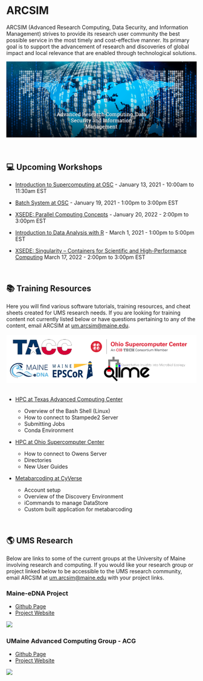 # ARCSIM


ARCSIM (Advanced Research Computing, Data Security, and Information Management) strives to provide its research user community the best possible service in the most timely and cost-effective manner. Its primary goal is to support the advancement of research and discoveries of global impact and local relevance that are enabled through technological solutions.


![arcsim](https://github.com/umaine-research/.github/blob/main/arcsim.png)

<br />


## 💻  Upcoming Workshops

- [Introduction to Supercomputing at OSC](https://www.osc.edu/calendar/events/2022_01_13-webinar_intro_to_supercomputing_at_osc) - January 13, 2021 - 10:00am to 11:30am EST

- [Batch System at OSC](https://www.osc.edu/calendar/events/2022_01_19-webinar_batch_system_at_osc) - January 19, 2021 - 1:00pm to 3:00pm EST

- [XSEDE: Parallel Computing Concepts](https://portal.xsede.org/course-calendar/-/training-user/class/2598/session/4291) - January 20, 2022 - 2:00pm to 3:00pm EST

- [Introduction to Data Analysis with R](https://www.osc.edu/calendar/events/2022_03_01-webinar_introduction_to_data_analysis_with_r) - March 1, 2021 - 1:00pm to 5:00pm EST

- [XSEDE: Singularity – Containers for Scientific and High-Performance Computing](https://portal.xsede.org/course-calendar/-/training-user/class/2599/session/4292) March 17, 2022 - 2:00pm to 3:00pm EST

<br>

## 📚 Training Resources

Here you will find various software tutorials, training resources, and cheat sheets created for UMS research needs. If you are looking for training content not currently listed below or have questions pertaining to any of the content, email ARCSIM at <um.arcsim@maine.edu>.
<br>
<br>
<img src="https://github.com/umaine-research/TACC_Training/blob/main/logos.png" width="550">
<br>
<br>

- [HPC at Texas Advanced Computing Center](https://github.com/umaine-research/TACC_Training/wiki)

  - Overview of the Bash Shell (Linux)
  - How to connect to Stampede2 Server
  - Submitting Jobs
  - Conda Environment

- [HPC at Ohio Supercomputer Center](https://github.com/umaine-research/OSC_Training/wiki)

  - How to connect to Owens Server
  - Directories
  - New User Guides

- [Metabarcoding at CyVerse](https://github.com/umaine-research/metebarcoding-docker/wiki)

  - Account setup
  - Overview of the Discovery Environment
  - iCommands to manage DataStore
  - Custom built application for metabarcoding

<br>

## 🌎  UMS Research

Below are links to some of the current groups at the University of Maine involving research and computing. If you would like your research group or project linked below to be accessible to the UMS research community, email ARCSIM at <um.arcsim@maine.edu> with your project links. 


 ### Maine-eDNA Project

   - [Github Page](https://github.com/Maine-eDNA)
   - [Project Website](https://umaine.edu/edna/)
  <img src="https://umaine.edu/epscor/wp-content/uploads/sites/25/2020/03/MSWC-Large-e1626257540779.png" width="100">
   
 ### UMaine Advanced Computing Group - ACG
  
   - [Github Page](https://github.com/UMaineACG)
   - [Project Website](https://acg.maine.edu/)
  <img src="https://acg.maine.edu/wp-content/uploads/2017/06/cropped-ACG-logo.png" width="100">











